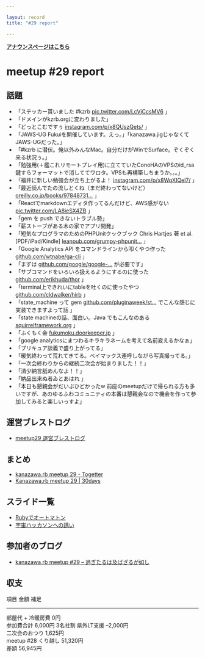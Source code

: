 ```yaml
---

layout: record
title: "#29 report"

---
```


<p> <a href="./"><strong>アナウンスページはこちら</strong></a></p>

meetup #29 report
==================

話題
----

-   「ステッカー貰いました #kzrb
    [pic.twitter.com/LcVjCcsMV6](https://twitter.com/libero_18/status/556300125488680960/photo/1)
    」
-   「ドメインがkzrb.orgに変わりました」
-   「どっとこむですぅ
    [instagram.com/p/x8QUszQets/](http://instagram.com/p/x8QUszQets/) 」
-   「JAWS-UG
    Fukuiを開催しています。えっ。」「kanazawa.jigじゃなくてJAWS-UGだった。」
-   「#kzrb
    に潜伏。俺以外みんなMac。自分だけがWinでSurface。ぞくぞく来る状況ぅ。」
-   「勉強用(＋艦これリモートプレイ用)に立てていたConoHAのVPSのid\_rsa鍵すらフォーマットで消しててワロタ。VPSも再構築しちまうか。。。」
-   「福井に新しい勉強会が立ち上がるよ！
    [instagram.com/p/x8WqXIQel7/](http://instagram.com/p/x8WqXIQel7/) 」
-   「最近読んでたの流しとくね（まだ終わってないけど）
    [oreilly.co.jp/books/97848731…](http://www.oreilly.co.jp/books/9784873116860/)
    」
-   「Reactでmarkdownエディタ作ってるんだけど、AWS感がない
    [pic.twitter.com/LA8ieSX4ZB](https://twitter.com/macoshita/status/556327642526257152/photo/1)
    」
-   「gem を push できないトラブル勢」
-   「薪ストーブがある木の家でアプリ開発」
-   「短気なプログラマのためのPHPUnitクックブック Chris Hartjes 著 et
    al. [PDF/iPad/Kindle]
    [leanpub.com/grumpy-phpunit…](https://leanpub.com/grumpy-phpunit-jp)
    」
-   「Google Analytics API をコマンドラインから叩くやつ作った
    [github.com/wtnabe/ga-cli](https://github.com/wtnabe/ga-cli) 」
-   「まずは
    [github.com/google/google-…](https://github.com/google/google-api-ruby-client)
    が必要です」
-   「サブコマンドをいろいろ扱えるようにするのに使った
    [github.com/erikhuda/thor](https://github.com/erikhuda/thor) 」
-   「terminal上できれいにtableを吐くのに使ったやつ
    [github.com/cldwalker/hirb](https://github.com/cldwalker/hirb) 」
-   「state\_machine って gem
    [github.com/pluginaweek/st…](https://github.com/pluginaweek/state_machine)
    でこんな感じに実装できますよって話 」
-   「state machineの話、面白い。Java でもこんなのある
    [squirrelframework.org](http://squirrelframework.org/) 」
-   「ふくもく会
    [fukumoku.doorkeeper.jp](http://fukumoku.doorkeeper.jp/) 」
-   「google analyticsにまつわるキラキラネームを考えて名前変えるかなぁ」
-   「プリキュア談義で盛り上がってる」
-   「暖気終わって荒れてきてる。ベイマックス連呼しながら写真撮ってる。」
-   「一次会終わりからの継続二次会が始まりました！！」
-   「清少納言舐めんなよ！！」
-   「納品出来ぬ者ゐとあはれ 」
-   「本日も懇親会がだいぶひどかったw
    前座のmeetupだけで帰られる方も多いですが、あのゆるふわコミュニティの本番は懇親会なので機会を作って参加してみると楽しいっすよ」

運営ブレストログ
----------------

-   [meetup29
    運営ブレストログ](https://github.com/kanazawarb/meetup/wiki/meetup29-%E9%81%8B%E5%96%B6%E3%83%96%E3%83%AC%E3%82%B9%E3%83%88%E3%83%AD%E3%82%B0)

まとめ
------

-   [kanazawa.rb meetup 29 - Togetter](http://togetter.com/li/771747)
-   [Kanazawa.rb meetup 29 | 30days](http://30d.jp/kzrb/19)

スライド一覧
------------

-   [Rubyでオートマトン](http://www.slideshare.net/yizawa/ruby-43607262)
-   [宇宙ハッカソンへの誘い](https://speakerdeck.com/rch850/yu-zhou-hatukasonhefalseyou-i-at-kanazawa-dot-rb)

参加者のブログ
--------------

-   [kanazawa.rb meetup #29 –
    過ぎたるは及ばざるが如し](http://cotton-desu.hatenablog.com/entry/2015/01/20/214419)

収支
----

  項目                   金額       補足
  ---------------------- ---------- ---------
  部屋代 + 冷暖房費      0円        
  参加費合計             6,000円    3名社割
  県外LT支援             –2,000円   
  二次会のおつり         1,625円    
  meetup #28 くり越し   51,320円   
  差額                   56,945円   


